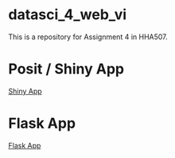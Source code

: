 # datasci_4_web_vi
This is a repository for Assignment 4 in HHA507. 

# Posit / Shiny App
[Shiny App](https://aeg17i-jason-tang.shinyapps.io/texas_bp/)

# Flask App
[Flask App](https://texasbp507.azurewebsites.net/)
